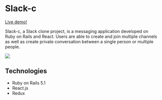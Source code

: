 # Slack-c

[Live demo!](https://slack-c.herokuapp.com)

Slack-c, a Slack clone project, is a messaging application developed on Ruby on Rails and React. Users are able to create and join multiple channels as well as create private conversation between a single person or multiple people. 

![](https://image.ibb.co/fgXmpd/Web_1920_1.png)

## Technologies
* Ruby on Rails 5.1
* React.js
* Redux



